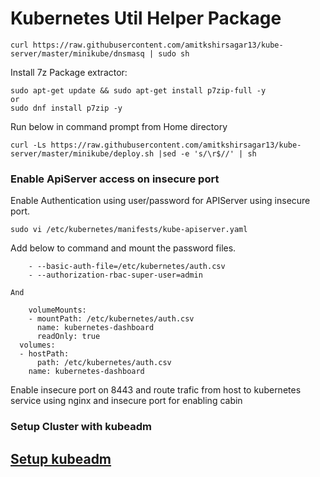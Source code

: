 # Kubernetes Util Helper Package
```
curl https://raw.githubusercontent.com/amitkshirsagar13/kube-server/master/minikube/dnsmasq | sudo sh
```

Install 7z Package extractor:

```
sudo apt-get update && sudo apt-get install p7zip-full -y
or
sudo dnf install p7zip -y
```
Run below in command prompt from Home directory
```
curl -Ls https://raw.githubusercontent.com/amitkshirsagar13/kube-server/master/minikube/deploy.sh |sed -e 's/\r$//' | sh
```

### Enable ApiServer access on insecure port

Enable Authentication using user/password for APIServer using insecure port.

```
sudo vi /etc/kubernetes/manifests/kube-apiserver.yaml
```
Add below to command and mount the password files.

```
    - --basic-auth-file=/etc/kubernetes/auth.csv
    - --authorization-rbac-super-user=admin

And

    volumeMounts:
    - mountPath: /etc/kubernetes/auth.csv
      name: kubernetes-dashboard
      readOnly: true
  volumes:
  - hostPath:
      path: /etc/kubernetes/auth.csv
    name: kubernetes-dashboard
```

Enable insecure port on 8443 and route trafic from host to kubernetes service using nginx and insecure port for enabling cabin

### Setup Cluster with kubeadm
## [Setup kubeadm](https://github.com/amitkshirsagar13/kube-server/tree/master/minikube/pod-networks/README.md)
